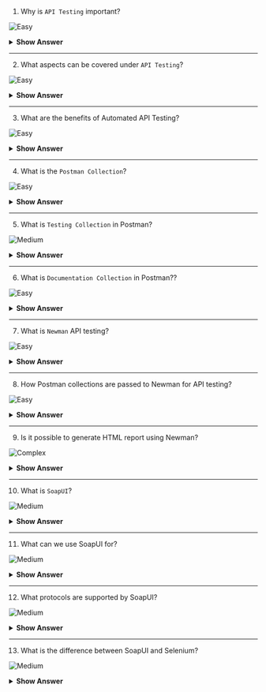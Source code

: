 1. Why is `API Testing` important?

![Easy](https://github.com/revaturelabs/interviewquestions/blob/dev/InterviewSpecificQuestions/ComplexityTags/simple%20(2).svg)

<details>
<summary><b>Show Answer</b></summary>
<blockquote>

- API Testing is important for ensuring that the API which we built performs as expected when faced with a wide variety of expected and unexpected requests.

</blockquote>
</details>
  
---

2. What aspects can be covered under `API Testing`?

![Easy](https://github.com/revaturelabs/interviewquestions/blob/dev/InterviewSpecificQuestions/ComplexityTags/simple%20(2).svg)

<details>
<summary><b>Show Answer</b></summary>
<blockquote>

API testing can be done on the below aspects:
- `Functional Testing`: Checks API's functionality, takes payload in the form of JSON or XML and provides the response code and response body. 
- `Load Testing`:  Checks the performance under the specific load and determines how much traffic the API can handle before being overloaded. 
- `Security Testing`: Checks vulnerabilities like authentication and sensitive data is encrypted over HTTP and includes penetration testing validating authentication.

</blockquote>
</details>
  
---

3. What are the benefits of Automated API Testing?

![Easy](https://github.com/revaturelabs/interviewquestions/blob/dev/InterviewSpecificQuestions/ComplexityTags/simple%20(2).svg)

<details><summary><b> Show Answer</b></summary>

<blockquote>

There are many benefits to automating API testing, including:
- **Improved accuracy**: Automated tests improves precision over manual testing.
- **Reduced cost**: Comparatively less expensive to run than manual tests.
- **Increased coverage**: Can cover a larger area of functionality than manual tests.
- **Faster feedback**: Quicker results than manual tests.
- **Easier maintenance**: Easier to maintain and update than manual tests.
- **Reduced human error**: Produce fewer errors than manual tests run by DevOps.

</blockquote>

</details>

---

4. What is the `Postman Collection`?

![Easy](https://github.com/revaturelabs/interviewquestions/blob/dev/InterviewSpecificQuestions/ComplexityTags/simple%20(2).svg)

<details>
<summary><b>Show Answer</b></summary>
<blockquote>

- `Postman Collection` is a tidy way to group our API requests together so you can save, reuse, and share them with others.
  
  
</blockquote>
</details>
  
---

5. What is `Testing Collection` in Postman?

![Medium](https://github.com/revaturelabs/interviewquestions/blob/dev/InterviewSpecificQuestions/ComplexityTags/Medium%20(2).svg)

<details>
<summary><b>Show Answer</b></summary>
<blockquote>

- Testing Collection in Postman is used for testing the behaviour of our API. 
- We can communicate with other team members about how API functions or demonstrate the API’s behaviour under various circumstances.

</blockquote>
</details>
  
---
  
6. What is `Documentation Collection` in Postman??

![Easy](https://github.com/revaturelabs/interviewquestions/blob/dev/InterviewSpecificQuestions/ComplexityTags/simple%20(2).svg)

<details><summary><b> Show Answer</b></summary>

<blockquote>

- Documentation Collection in Postman is used for documentation or showing others how to consume the API.
- Documentation should cover why the APIs used are important, and the how and why to use each endpoint, with examples.
     
</blockquote>

</details>

---

7. What is `Newman` API testing?
   
![Easy](https://github.com/revaturelabs/interviewquestions/blob/dev/InterviewSpecificQuestions/ComplexityTags/simple%20(2).svg)

<details><summary><b> Show Answer</b></summary>

<blockquote>

- `Newman` is a command-line Collection Runner for Postman. 
- We can run and test a Postman Collection directly from the command line. 
- It's built with extensibility in mind and easily integrates with CI servers and build systems.
- Newman resides in the npm registry and on GitHub.

</blockquote>

</details>
  
---

8. How Postman collections are passed to Newman for API testing?
   
![Easy](https://github.com/revaturelabs/interviewquestions/blob/dev/InterviewSpecificQuestions/ComplexityTags/simple%20(2).svg)

<details><summary><b> Show Answer</b></summary>

<blockquote>

- Newman expects or consumes the JSON version of the collection as input.
- It can be obtained by simply exporting the collection in JSON collection format from the postman or the URL of the Postman collection which is nothing but the same JSON that’s obtained by the collection export.

```
newman run {{collectionJsonPath}}
      OR
newman run {{collectionUrl}}
```

</blockquote>

</details>
  
---

9. Is it possible to generate HTML report using Newman?
   
![Complex](https://github.com/revaturelabs/interviewquestions/blob/dev/InterviewSpecificQuestions/ComplexityTags/Complex%20(2).svg)

<details><summary><b> Show Answer</b></summary>

<blockquote>

- There are few custom node modules available for generating Newman test execution reports. 
- First, we need to install the `newman-HTML-reporter` module.

```
npm install -g newman-reporter-html
```
- Once the node module is installed, it can be used along with the Newman run command as follows:

```
newman run Postman_Newman_Collection.json -e enVariable.json -r html
```
- The '-r' flag, indicates the newman-reporter-html module to be used with the Newman collection run.

</blockquote>

</details>
  
---

10. What is `SoapUI`?

![Medium](https://github.com/revaturelabs/interviewquestions/blob/dev/InterviewSpecificQuestions/ComplexityTags/Medium%20(2).svg)

<details>
<summary><b>Show Answer</b></summary>
<blockquote>

- `SoapUI` is a tool for testing Web Services; these can be the SOAP Web Services as well as RESTful Web Services or HTTP-based services. 
- `SoapUI` is an Open Source and completely free tool with a commercial companion called `ReadyAPI` that has extra functionality for companies with mission-critical Web Services.

</blockquote>
</details>
  
---

11. What can we use SoapUI for?

![Medium](https://github.com/revaturelabs/interviewquestions/blob/dev/InterviewSpecificQuestions/ComplexityTags/Medium%20(2).svg)

<details>
<summary><b>Show Answer</b></summary>
<blockquote>

- SoapUI can be used for complete RESTful API and SOAP Web Service testing.
- We can do Functional Testing, Performance Testing, Interoperability Testing & Regression Testing etc using SoapUI. 
- Using SoapUI we can-
  - simulate Web Services. 
  - record tests and use them Later. 
  - create code stubs from the WSDL. 
  - create REST specifications (WADL)from recorded communication.
  - Just right-click a functional test and run it as a load test.
  
</blockquote>
</details>
  
---

12. What protocols are supported by SoapUI?

![Medium](https://github.com/revaturelabs/interviewquestions/blob/dev/InterviewSpecificQuestions/ComplexityTags/Medium%20(2).svg)

<details>
<summary><b>Show Answer</b></summary>
<blockquote>

- SoapUI has the most comprehensive support for various protocols as shown below:
  ![SoapUI protocols](https://user-images.githubusercontent.com/110081175/200236666-56cd75e8-7256-4ed6-8f67-c34b4437bd0a.PNG)
  
</blockquote>
</details>
  
---

13. What is the difference between SoapUI and Selenium?

![Medium](https://github.com/revaturelabs/interviewquestions/blob/dev/InterviewSpecificQuestions/ComplexityTags/Medium%20(2).svg)

<details>
<summary><b>Show Answer</b></summary>
<blockquote>

|SoapUI                               |Selenium                           |
|-------------------------------------|-----------------------------------|
| SoapUI is NOT used for User Interface Testing. It is only used for WebAPI or WebService Testing | Selenium is used for User Interface Testing. |
| Capability to test the data sent and received between the web browser and a web server. Can test protocols/technologies such as REST, and SOAP. | Selenium cannot test protocols, but it can test the UI behaviour.|
| SoapUI is able to perform functional, load and Security Testing of the above-mentioned technologies. | Selenium can perform only Functional Testing. Performance Testing to some extent because we can track execution time with regards to the performance but cannot test multi-user and multi-tenancy. Selenium certainly cannot be used for security testing. |
|SoapUI is PROTOCOL Dependent and NOT browser dependent. | Selenium depends on the browser’s capabilities. |
</blockquote>
</details>
